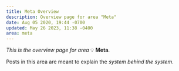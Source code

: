 ```yaml
---
title: Meta Overview
description: Overview page for area "Meta"
date: Aug 05 2020, 19:44 -0700
updated: May 26 2023, 11:38 -0400
area: meta
---
```


_This is the overview page for area_ :bulb: **Meta**.

Posts in this area are meant to explain the _system behind the system_.

